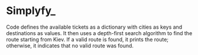 # Simplyfy_
Code defines the available tickets as a dictionary with cities as keys and destinations as values. It then uses a depth-first search algorithm to find the route starting from Kiev. If a valid route is found, it prints the route; otherwise, it indicates that no valid route was found.
